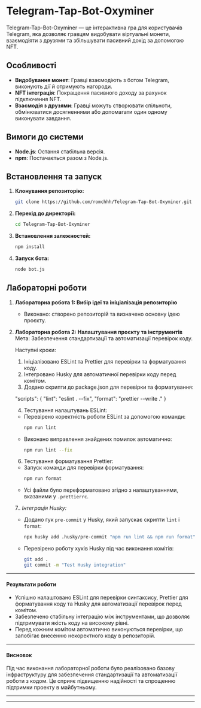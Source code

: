 # Telegram-Tap-Bot-Oxyminer

Telegram-Tap-Bot-Oxyminer — це інтерактивна гра для користувачів Telegram, яка дозволяє гравцям видобувати віртуальні монети, взаємодіяти з друзями та збільшувати пасивний дохід за допомогою NFT.

## Особливості

- **Видобування монет**: Гравці взаємодіють з ботом Telegram, виконують дії й отримують нагороди.
- **NFT інтеграція**: Покращення пасивного доходу за рахунок підключення NFT.
- **Взаємодія з друзями**: Гравці можуть створювати спільноти, обмінюватися досягненнями або допомагати один одному виконувати завдання.

## Вимоги до системи

- **Node.js**: Остання стабільна версія.
- **npm**: Постачається разом з Node.js.

## Встановлення та запуск

1. **Клонування репозиторію:**
   ```bash
   git clone https://github.com/romchhh/Telegram-Tap-Bot-Oxyminer.git
   ```
2. **Перехід до директорії:**
   ```bash
   cd Telegram-Tap-Bot-Oxyminer
   ```
3. **Встановлення залежностей:**
   ```bash
   npm install
   ```
4. **Запуск бота:**
   ```bash
   node bot.js
   ```

## Лабораторні роботи

1. **Лабораторна робота 1: Вибір ідеї та ініціалізація репозиторію**

   - Виконано: створено репозиторій та визначено основну ідею проєкту.

2. **Лабораторна робота 2: Налаштування проєкту та інструментів**
   Мета: Забезпечення стандартизації та автоматизації перевірок коду.

   Наступні кроки:

   1. Ініціалізовано ESLint та Prettier для перевірки та форматування коду.
   2. Інтегровано Husky для автоматичної перевірки коду перед комітом.
   3. Додано скрипти до package.json для перевірки та форматування:

   "scripts": {
   "lint": "eslint . --fix",
   "format": "prettier --write ."
   }

   4. Тестування налаштувань ESLint:

   - Перевірено коректність роботи ESLint за допомогою команди:
     ```bash
     npm run lint
     ```
   - Виконано виправлення знайдених помилок автоматично:
     ```bash
     npm run lint --fix
     ```

   6. Тестування форматування Prettier:

   - Запуск команди для перевірки форматування:
     ```bash
     npm run format
     ```
   - Усі файли було переформатовано згідно з налаштуваннями, вказаними у `.prettierrc`.

    7.. _Інтеграція Husky:_
   - Додано гук `pre-commit` у Husky, який запускає скрипти `lint` і `format`:
     ```bash
     npx husky add .husky/pre-commit "npm run lint && npm run format"
     ```
   - Перевірено роботу хуків Husky під час виконання комітів:
     ```bash
     git add .
     git commit -m "Test Husky integration"
     ```
---

#### Результати роботи

- Успішно налаштовано ESLint для перевірки синтаксису, Prettier для форматування коду та Husky для автоматизації перевірок перед комітом.
- Забезпечено стабільну інтеграцію між інструментами, що дозволяє підтримувати якість коду на високому рівні.
- Перед кожним комітом автоматично виконуються перевірки, що запобігає внесенню некоректного коду в репозиторій.

---

#### Висновок

Під час виконання лабораторної роботи було реалізовано базову інфраструктуру для забезпечення стандартизації та автоматизації роботи з кодом. Це сприяє підвищенню надійності та спрощенню підтримки проекту в майбутньому.

---

---
